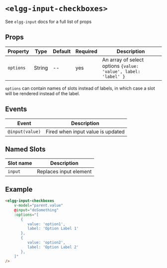 # `<elgg-input-checkboxes>`

See `elgg-input` docs for a full list of props

## Props

|Property      |Type          |Default       |Required      |Description                                                    |
|--------------|--------------|--------------|--------------|---------------------------------------------------------------|
|`options`     |String        |--            |yes           |An array of select options ``{value: 'value', label: 'label' }``   |

`options` can contain names of slots instead of labels, in which case a slot will be rendered instead of the label.

## Events

|Event                         |Description                                                          |
|------------------------------|---------------------------------------------------------------------|
|`@input(value)`               |Fired when input value is updated                                    |

## Named Slots

|Slot name                     |Description                                                          |
|------------------------------|---------------------------------------------------------------------|
|`input`                       |Replaces input element                                               |

## Example

```html
<elgg-input-checkboxes
    v-model="parent.value"
    @input="doSomething"
    :options="[
       {
          value: 'option1',
          label: 'Option Label 1'
       },
       {
          value: 'option2',
          label: 'Option Label 2'
       },
    ]"
/>
```
